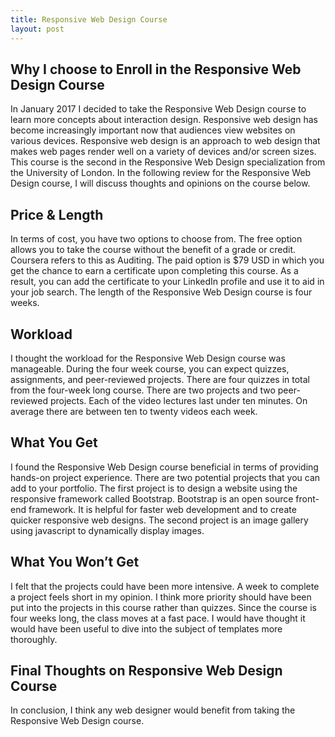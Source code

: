 ```yaml
---
title: Responsive Web Design Course
layout: post
---
```

<h2>Why I choose to Enroll in the Responsive Web Design Course</h2> 
In January 2017 I decided to take the Responsive Web Design course to learn more concepts about interaction design. Responsive web design has become increasingly important now that audiences view websites on various devices. Responsive web design is an approach to web design that makes web pages render well on a variety of devices and/or screen sizes. This course is the second in the Responsive Web Design specialization from the University of London. In the following review for the Responsive Web Design course, I will discuss thoughts and opinions on the course below.  

<h2>Price & Length</h2>
In terms of cost, you have two options to choose from. The free option allows you to take the course without the benefit of a grade or credit. Coursera refers to this as Auditing. The paid option is $79 USD in which you get the chance to earn a certificate upon completing this course. As a result, you can add the certificate to your LinkedIn profile and use it to aid in your job search. The length of the Responsive Web Design course is four weeks. 

<h2>Workload</h2>
I thought the workload for the Responsive Web Design course was manageable. During the four week course, you can expect quizzes, assignments, and peer-reviewed projects. There are four quizzes in total from the four-week long course. There are two projects and two peer-reviewed projects. Each of the video lectures last under ten minutes. On average there are between ten to twenty videos each week.

<h2>What You Get</h2>
I found the Responsive Web Design course beneficial in terms of providing hands-on project experience. There are two potential projects that you can add to your portfolio. The first project is to design a website using the responsive framework called Bootstrap. Bootstrap is an open source front-end framework. It is helpful for faster web development and to create quicker responsive web designs. The second project is an image gallery using javascript to dynamically display images.  

<h2>What You Won’t Get</h2>
I felt that the projects could have been more intensive. A week to complete a project feels short in my opinion. I think more priority should have been put into the projects in this course rather than quizzes. Since the course is four weeks long, the class moves at a fast pace. I would have thought it would have been useful to dive into the subject of templates more thoroughly. 

<h2>Final Thoughts on Responsive Web Design Course</h2>
In conclusion, I think any web designer would benefit from taking the Responsive Web Design course.
